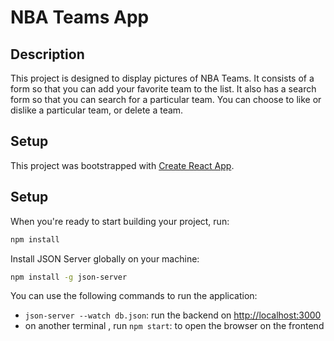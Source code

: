 # NBA Teams App

## Description

This project is designed to display pictures of NBA Teams.
It consists of a form so that you can add your favorite team to the list.
It also has a search form so that you can search for a particular team.
You can choose to like or dislike a particular team, or delete a team.

## Setup

This project was bootstrapped with [Create React App](https://github.com/facebook/create-react-app).

## Setup

When you're ready to start building your project, run:

```sh
npm install
```
Install JSON Server globally on your machine:

```sh
npm install -g json-server
```
You can use the following commands to run the application:

- `json-server --watch db.json`: run the backend on [http://localhost:3000](http://localhost:3000)
- on another terminal , run `npm start`: to open the browser on the frontend
